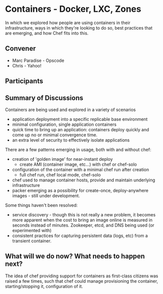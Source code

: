 Containers - Docker, LXC, Zones
=============
In which we explored how people are using containers in their infrastructure, ways in which they're looking to do so,  best practices that are emerging, and how Chef fits into this. 

## Convener

* Marc Paradise - Opscode 
* Chris - Yahoo!

## Participants

## Summary of Discussions

Containers are being used and explored in a variety of scenarios
* application deployment into a specific replicable base environment
* minimal configuration, single application containers 
* quick time to bring up an application: containers deploy quickly 
  and come up no or minimal convergence time. 
* an extra level of security to effectively isolate applications
   
There are a few patterns emerging in usage, both with and without chef: 
* creation of 'golden image' for near-instant deploy 
    * create AMI (container image, etc...) with chef or chef-solo 
* configuration of the container with a minimal chef run after creation
    *  full chef run, chef local mode, chef-solo 
* chef used to manage container hosts, provide and maintain underlying 
  infrastructure
* packer emerging as a possibility for create-once, deploy-anywhere
  images - still under development. 

Some things haven't been resolved: 
* service discovery - though this is not really a new problem, it 
  becomes more apparent when the cost to bring an image online is 
  measured in seconds instead of minutes.  Zookeeper, etcd, and 
  DNS being used (or experimented with)
* consistent practices for capturing persistent data (logs, etc) from a
  transient container.  

## What will we do now?  What needs to happen next?

The idea of chef providing support for containers as first-class citizens was raised a few times, such that chef could manage provisioning the container, starting/stopping it, configuration of it. 

